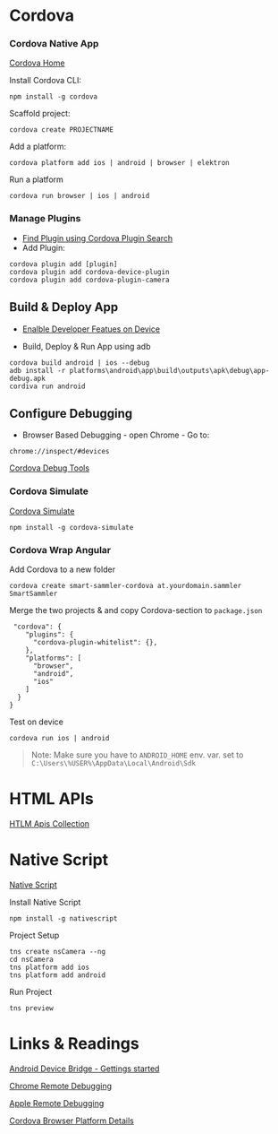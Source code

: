 # Cordova

### Cordova Native App

[Cordova Home](https://cordova.apache.org/)

Install Cordova CLI:

```
npm install -g cordova
```

Scaffold project:

```
cordova create PROJECTNAME
```

Add a platform:

```
cordova platform add ios | android | browser | elektron
```

Run a platform

```
cordova run browser | ios | android
```

### Manage Plugins

- [Find Plugin using Cordova Plugin Search](https://cordova.apache.org/plugins/)
- Add Plugin:

```
cordova plugin add [plugin]
cordova plugin add cordova-device-plugin
cordova plugin add cordova-plugin-camera
```

## Build & Deploy App

- [Enalble Developer Featues on Device](https://developer.android.com/studio/debug/dev-options)

- Build, Deploy & Run App using adb

```
cordova build android | ios --debug
adb install -r platforms\android\app\build\outputs\apk\debug\app-debug.apk
cordiva run android
```

## Configure Debugging

- Browser Based Debugging - open Chrome - Go to:

```
chrome://inspect/#devices
```

[Cordova Debug Tools](https://github.com/Microsoft/vscode-cordova)

### Cordova Simulate

[Cordova Simulate](https://cordova.apache.org/howto/2018/02/02/cordova-simulate.html)

```
npm install -g cordova-simulate
```

### Cordova Wrap Angular

Add Cordova to a new folder

```
cordova create smart-sammler-cordova at.yourdomain.sammler SmartSammler
```

Merge the two projects & and copy Cordova-section to `package.json`

```
 "cordova": {
    "plugins": {
      "cordova-plugin-whitelist": {},
    },
    "platforms": [
      "browser",
      "android",
      "ios"
    ]
  }
}
```

Test on device

```
cordova run ios | android
```

> Note: Make sure you have to `ANDROID_HOME` env. var. set to `C:\Users\%USER%\AppData\Local\Android\Sdk`

# HTML APIs

[HTLM Apis Collection](https://girliemac.com/presentation-slides/html5-mobile-approach/deviceAPIs.html)

# Native Script

[Native Script](https://www.nativescript.org/)

Install Native Script

```
npm install -g nativescript
```

Project Setup

```
tns create nsCamera --ng
cd nsCamera
tns platform add ios
tns platform add android
```

Run Project

```
tns preview
```

# Links & Readings

[Android Device Bridge - Gettings started](https://www.xda-developers.com/install-adb-windows-macos-linux/)

[Chrome Remote Debugging](https://software.intel.com/en-us/xdk/docs/using-remote-chrome-devtools-to-debug-android-cordova-apps)

[Apple Remote Debugging](https://software.intel.com/en-us/xdk/docs/using-web-inspector-remote-to-debug-ios-cordova-apps)

[Cordova Browser Platform Details](https://www.raymondcamden.com/2016/03/22/the-cordova-browser-platform)
